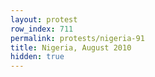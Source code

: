 ```yaml
---
layout: protest
row_index: 711
permalink: protests/nigeria-91
title: Nigeria, August 2010
hidden: true
---
```

